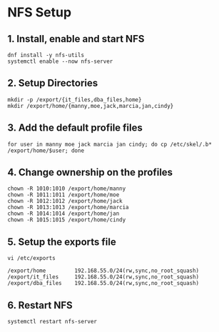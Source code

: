 # NFS Setup
## 1. Install, enable and start NFS
```
dnf install -y nfs-utils
systemctl enable --now nfs-server
```

## 2. Setup Directories
```
mkdir -p /export/{it_files,dba_files,home}
mkdir /export/home/{manny,moe,jack,marcia,jan,cindy}
```

## 3. Add the default profile files
```
for user in manny moe jack marcia jan cindy; do cp /etc/skel/.b* /export/home/$user; done
```

## 4. Change ownership on the profiles
```
chown -R 1010:1010 /export/home/manny
chown -R 1011:1011 /export/home/moe
chown -R 1012:1012 /export/home/jack
chown -R 1013:1013 /export/home/marcia
chown -R 1014:1014 /export/home/jan
chown -R 1015:1015 /export/home/cindy
```

## 5. Setup the exports file
`vi /etc/exports`
```
/export/home         192.168.55.0/24(rw,sync,no_root_squash)
/export/it_files     192.168.55.0/24(rw,sync,no_root_squash)
/export/dba_files    192.168.55.0/24(rw,sync,no_root_squash)
```

## 6. Restart NFS
`systemctl restart nfs-server`